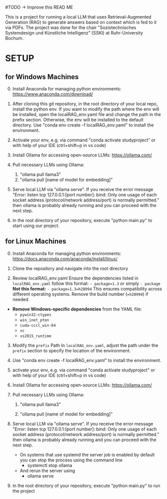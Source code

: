 #TODO -> Improve this READ ME

This is a project for running a local LLM that uses Retrieval-Augmented Generation (RAG) to generate answers based on context which is fed to it via PDFs.
The project was done for the chair "Soziotechnisches Systemdesign und Künstliche Intelligenz" (SSKI) at Ruhr-University Bochum.

# SETUP
## for Windows Machines
0. Install Anaconda for managing python environments: https://www.anaconda.com/download/

1. After cloning this git repository, in the root directory of your local repo, install the python env. If you want to modify the path where the env will be installed, open the localRAG_env.yaml file and change the path in the prefix section. Otherwise, the env will be installed to the default directory. Use "conda env create -f localRAG_env.yaml" to install the environment.

2. Activate your env, e.g. via command "conda activate studyproject" or with help of your IDE (ctrl+shift+p in vs code)

3. Install Ollama for accessing open-source LLMs: https://ollama.com/

4. Pull necessary LLMs using Ollama:
     1. "ollama pull llama3"
     2. "ollama pull [name of model for embedding]"
5. Serve local LLM via "ollama serve". If you receive the error message "Error: listen tcp 127.0.0.1:[port number]: bind: Only one usage of each socket address (protocol/network address/port) is normally permitted." then ollama is probably already running and you can proceed with the next step.

6. In the root directory of your repository, execute "python main.py" to start using our project.


## for Linux Machines

0. Install Anaconda for managing python environments: https://docs.anaconda.com/anaconda/install/linux/

1. Clone the repository and navigate into the root directory 

2. Review localRAG_env.yaml
Ensure the dependencies listed in `localRAG_env.yaml` follow this format:
`- package=1.3`
or simply
`- package`
**Not this format:**
`- package=1.3=h28994`
This ensures compatibility across different operating systems. Remove the build number (`=h28994`) if needed
 -  **Remove Windows-specific dependencies** from the YAML file:
	- `pywin32-ctypes`
	- `win_inet_pton`
	- `cuda-cccl_win-64`
	- `vc`
	- `vs2015_runtime`

3. Modify the `prefix` Path
In `localRAG_env.yaml`, adjust the path under the `prefix` section to specify the location of the environment.

4. Use "conda env create -f localRAG_env.yaml" to install the environment.

5. activate your env, e.g. via command "conda activate studyproject" or with help of your IDE (ctrl+shift+p in vs code)

6. Install Ollama for accessing open-source LLMs: https://ollama.com/

7. Pull necessary LLMs using Ollama:

	1. "ollama pull llama3"

	2. "ollama pull [name of model for embedding]"

8. Serve local LLM via "ollama serve". If you receive the error message "Error: listen tcp 127.0.0.1:[port number]: bind: Only one usage of each socket address (protocol/network address/port) is normally permitted." then ollama is probably already running and you can proceed with the next step.
	- On systems that use systemd the server job is enabled by default you can stop the process using the command line
		- systemctl stop ollama
	- And rerun the server using
		- ollama serve

9. In the root directory of your repository, execute "python main.py" to run the project